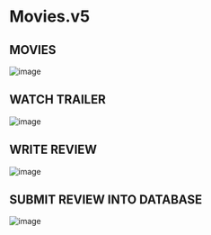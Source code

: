 # Movies.v5

## MOVIES
![image](https://user-images.githubusercontent.com/107072477/235633335-2f8ddf54-aa3f-48ac-ab5f-ebe249a67090.png)

## WATCH TRAILER
![image](https://user-images.githubusercontent.com/107072477/235633470-0bbcb2fc-81b2-44ff-9caf-02ca1703d246.png)

## WRITE REVIEW
![image](https://user-images.githubusercontent.com/107072477/235633597-00c9d334-a723-4f50-961f-64c3051a2aa0.png)

## SUBMIT REVIEW INTO DATABASE
![image](https://user-images.githubusercontent.com/107072477/235633742-c40c7d40-6c04-43fd-81e3-2a838a1913b7.png)
